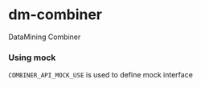 # dm-combiner
DataMining Combiner

### Using mock
```COMBINER_API_MOCK_USE``` is used to define mock interface